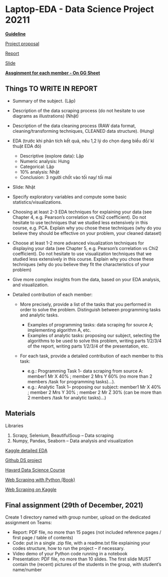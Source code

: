 # Laptop-EDA - Data Science Project 20211
**[Guideline](https://husteduvn.sharepoint.com/sites/IntroductiontoDataScience-IT4142E-2021-2022/Class%20Materials/Capstone%20project/DS-Capstone%20project%20guidelines.pdf)**

[Project proposal](https://docs.google.com/document/d/16L1Mqy_HtDfhxB0xNXmCZSBNMKazWsYgwA9s1Vueih8/edit?usp=sharing)

[Report](https://docs.google.com/document/d/1pgfdk6Js1mmt6_7cTtTeY86atei09SNQVju77IIJnic/edit?usp=sharing)

[Slide](https://docs.google.com/presentation/d/1OHtN070BcPEec0bYzY2rYnKLaetMIspm/edit#slide=id.p6)

**[Assginment for each member - On GG Sheet](https://docs.google.com/spreadsheets/d/11ldCYnPJwYuMKBba6jX7qPYnYtekAYjR9YvORww76hE/edit#)**

## Things TO WRITE IN REPORT
- Summary of the subject. (Lập)
- Description of the data scraping process (do not hesitate to use diagrams as illustrations) (Nhật)
- Description of the data cleaning process (RAW data format, cleaning/transforming techniques, CLEANED data structure). (Hưng)
- EDA (trước khi phân tích kết quả, nêu 1,2 lý do chọn dạng biểu đồ/ kĩ thuật EDA đó)
    - Descriptive (explore data): Lập
    - Numeric analysis: Hưng
    - Categorical: Lập
    - 10% analysis: Nhật
    - Conclusion: 3 người chốt vào tối nay/ tối mai
- Slide: Nhật

- Specify exploratory variables and compute some basic statistics/visualizations.

- Choosing at least 2-3 EDA techniques for explaining your data (see Chapter 4, e.g. Pearson’s correlation vs Chi2 coefficient). Do not hesitate to use techniques that we studied less extensively in this course, e.g. PCA. Explain why you chose these techniques (why do you believe they should be effective on your problem, your cleaned dataset)

- Choose at least 1-2 more advanced visualization techniques for displaying your data (see Chapter 5, e.g. Pearson’s correlation vs Chi2 coefficient). Do not hesitate to use visualization techniques that we studied less extensively in this course. Explain why you chose these techniques (why do you believe they fit the characteristics of your problem)

- Give more complex insights from the data, based on your EDA analysis, and visualization.

- Detailed contribution of each member: 
    -   More precisely, provide a list of the tasks that you performed in order to solve the problem. Distinguish between programming tasks and
analytic tasks.
        - Examples of programming tasks: data scraping for source A; implementing algorithm A, etc.
        - Examples of analytic tasks: proposing our subject, selecting the algorithms to be used to solve this problem, writing parts 1/2/3/4 of the report, writing parts 1/2/3/4 of the presentation, etc.

    - For each task, provide a detailed contribution of each member to this task:
        - e.g.: Programming Task 1- data scraping from source A: member1 Mr X 40% ; member 2 Mrs Y 60% (no more than 2 members /task for programming tasks)...).
        - e.g.: Analytic Task 1– proposing our subject: member1 Mr X 40% ; member 2 Mrs Y 30% ; member 2 Mr Z 30% (can be more than 2 members /task for analytic
    tasks)...)
## Materials
Libraries
1. Scrapy, Selenium, BeautifulSoup – Data scraping
2. Numpy, Pandas, Seaborn – Data analysis and visualization 

[Kaggle detailed EDA](https://www.kaggle.com/ekami66/detailed-exploratory-data-analysis-with-python)

[Github DS project](https://github.com/veb-101/Data-Science-Projects)

[Havard Data Science Course](http://cs109.github.io/2015/pages/videos.html)

[Web Scraping with Python (Book)](https://vn1lib.org/book/3515980/5d50aa)

[Web Scraping on Kaggle](https://www.kaggle.com/getting-started?search=web+scraping)
## Final assignment (29th of December, 2021)
    
Create 1 directory named with group number, upload on the dedicated assignment on Teams:
- Report: PDF file, no more than 15 pages (not included reference pages / first page / table of contents)
- Code: put in a single .zip file, with a readme.txt file explaining your codes structure, how to run the project – if necessary.
- Video demo of your Python code running in a notebook
- Presentation: PDF file, no more than 10 slides. The first slide MUST contain the (recent) pictures of the students in the group, with student’s name/number
